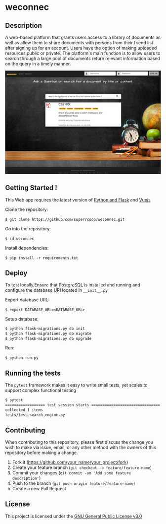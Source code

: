 # **weconnec**

Description
-------------------

A web-based platform that grants users access to a library of documents as well as allow them to share documents with persons from their friend list after signing up for an account. Users have the option of making uploaded resources public or private. The platform's main function is to allow users to search through a large pool of documents return relevant information based on the query in a timely manner.

![](app/static/images/screenshots/results.png)

Getting Started !
-------------------

This Web app requires the latest version of [Python and Flask](http://flask.pocoo.org) and [Vuejs](https://vuejs.org/v2/guide/)

Clone the repository:

`$ git clone https://github.com/superrcoop/weconnec.git`

Go into the repository:

`$ cd weconnec`

Install dependencies:

`$ pip install -r requirements.txt`


Deploy
--------

To test locally,Ensure that [PostgreSQL](https://www.postgresql.org) is installed and running and configure the database URI located in `__init__.py`

Export database URL:

`$ export DATABASE_URL=<DATABASE_URL>`

Setup database: 

~~~
$ python flask-migrations.py db init
$ python flask-migrations.py db migrate
$ python flask-migrations.py db upgrade
~~~

Run:

`$ python run.py`

Running the tests
--------------------

The `pytest` framework makes it easy to write small tests, yet scales to support complex functional testing

~~~
$ pytest
================== test session starts ===============================
collected 1 items
tests/test_search_engine.py 

~~~

Contributing
-------------

When contributing to this repository, please first discuss the change you wish to make via issue, email, or any other method with the owners of this repository before making a change.

1. Fork it (<https://github.com/your_name/your_project/fork>)
2. Create your feature branch (`git checkout -b feature/feature-name`)
3. Commit your changes (`git commit -am 'Add some feature description'`)
4. Push to the branch (`git push origin feature/feature-name`)
5. Create a new Pull Request

License
------------

This project is licensed under the [GNU General Public License v3.0](LICENSE)
